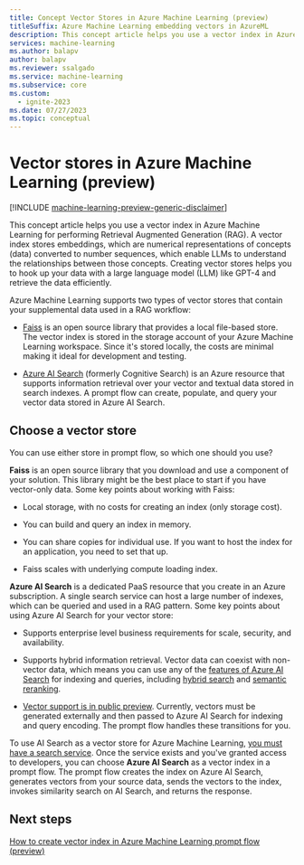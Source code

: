 ```yaml
---
title: Concept Vector Stores in Azure Machine Learning (preview)
titleSuffix: Azure Machine Learning embedding vectors in AzureML
description: This concept article helps you use a vector index in Azure Machine Learning for performing Retrieval Augmented Generation.
services: machine-learning
ms.author: balapv
author: balapv
ms.reviewer: ssalgado
ms.service: machine-learning
ms.subservice: core
ms.custom:
  - ignite-2023
ms.date: 07/27/2023
ms.topic: conceptual
---
```


# Vector stores in Azure Machine Learning (preview)

[!INCLUDE [machine-learning-preview-generic-disclaimer](includes/machine-learning-preview-generic-disclaimer.md)]

This concept article helps you use a vector index in Azure Machine Learning for performing Retrieval Augmented Generation (RAG). A vector index stores embeddings, which are numerical representations of concepts (data) converted to number sequences, which enable LLMs to understand the relationships between those concepts. Creating vector stores helps you to hook up your data with a large language model (LLM) like GPT-4 and retrieve the data efficiently.

Azure Machine Learning supports two types of vector stores that contain your supplemental data used in a RAG workflow:

+ [Faiss](https://github.com/facebookresearch/faiss) is an open source library that provides a local file-based store. The vector index is stored in the storage account of your Azure Machine Learning workspace. Since it's stored locally, the costs are minimal making it ideal for development and testing.

+ [Azure AI Search](/azure/search/search-what-is-azure-search) (formerly Cognitive Search) is an Azure resource that supports information retrieval over your vector and textual data stored in search indexes. A prompt flow can create, populate, and query your vector data stored in Azure AI Search.

## Choose a vector store

You can use either store in prompt flow, so which one should you use?

**Faiss** is an open source library that you download and use a component of your solution. This library might be the best place to start if you have vector-only data. Some key points about working with Faiss:

+ Local storage, with no costs for creating an index (only storage cost).

+ You can build and query an index in memory.

+ You can share copies for individual use. If you want to host the index for an application, you need to set that up.

+ Faiss scales with underlying compute loading index.

**Azure AI Search** is a dedicated PaaS resource that you create in an Azure subscription. A single search service can host a large number of indexes, which can be queried and used in a RAG pattern. Some key points about using Azure AI Search for your vector store:

+ Supports enterprise level business requirements for scale, security, and availability.

+ Supports hybrid information retrieval. Vector data can coexist with non-vector data, which means you can use any of the [features of Azure AI Search](/azure/search/search-features-list) for indexing and queries, including [hybrid search](/azure/search/vector-search-how-to-query) and [semantic reranking](/azure/search/semantic-ranking).

+ [Vector support is in public preview](/azure/search/vector-search-overview). Currently, vectors must be generated externally and then passed to Azure AI Search for indexing and query encoding. The prompt flow handles these transitions for you.

To use AI Search as a vector store for Azure Machine Learning, [you must have a search service](/azure/search/search-create-service-portal). Once the service exists and you've granted access to developers, you can choose **Azure AI Search** as a vector index in a prompt flow. The prompt flow creates the index on Azure AI Search, generates vectors from your source data, sends the vectors to the index, invokes similarity search on AI Search, and returns the response.

## Next steps

[How to create vector index in Azure Machine Learning prompt flow (preview)](how-to-create-vector-index.md)
